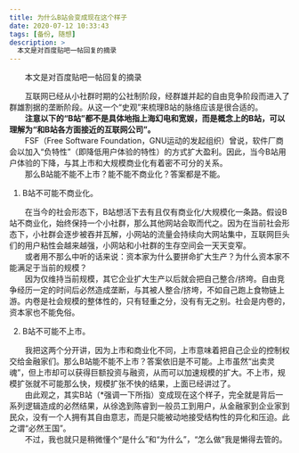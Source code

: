 ```yaml
---
title: 为什么B站会变成现在这个样子
date: 2020-07-12 10:33:43
tags: [备份, 随想]
description: >
  本文是对百度贴吧一帖回复的摘录
---
```


　　本文是对百度贴吧一帖回复的摘录  

<!--more-->
　　互联网已经从小社群时期的公社制阶段，经群雄并起的自由竞争阶段而进入了群雄割据的垄断阶段。从这一个“史观”来梳理B站的脉络应该是很合适的。  
　　**注意以下的“B站”都不是具体地指上海幻电和宽娱，而是概念上的B站，可以理解为“和B站各方面接近的互联网公司”。**  
​　　FSF（Free Software Foundation，GNU运动的发起组织）曾说，软件厂商会以加入“负特性”（即降低用户体验的特性）的方式扩大盈利。因此，当今B站用户体验的下降，与其上市和大规模商业化有着密不可分的关系。  
　　那么B站能不能不上市？能不能不商业化？答案都是不能。  

1. B站不可能不商业化。  

　　在当今的社会形态下，B站想活下去有且仅有商业化/大规模化一条路。假设B站不商业化，始终保持一个小社群，那么其他网站会取而代之。因为在当前社会形态下，小社群会逐步被吞并瓦解，小网站的流量会持续向大网站集中，互联网巨头们的用户粘性会越来越强，小网站和小社群的生存空间会一天天变窄。  
　　或者用不那么中听的话来说：资本家为什么要拼命扩大生产？为什么资本家不能满足于当前的规模？  
　　因为仅维持当前规模，其它企业扩大生产以后就会把自己整合/挤垮。自由竞争经历一定的时间后必然造成垄断，与其被人整合/挤垮，不如自己跑上食物链上游。内卷是社会规模的整体性的，只有轻重之分，没有有无之别。社会是内卷的，资本家也不能免俗。  

2. B站不可能不上市。  

　　我把这两个分开讲，因为上市和商业化不同，上市意味着把自己企业的控制权交给金融家们。那么B站能不能不上市？答案依旧是不可能。上市虽然“出卖灵魂”，但上市却可以获得巨额投资与融资，从而可以加速规模的扩大。不上市，规模扩张就不可能那么快，规模扩张不快的结果，上面已经讲过了。  
　　由此观之，其实B站（*强调一下所指）变成现在这个样子，完全就是背后一系列逻辑造成的必然结果，从徐逸到陈睿到一般员工到用户，从金融家到企业家到民众，没有一个人拥有其自由意志，而是只能被动地接受结构性的异化和压迫。此之谓“必然王国”。  
　　不过，我也就只是稍微懂个“是什么”和“为什么”，“怎么做”我是懒得去管的。  